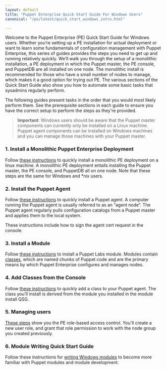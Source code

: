 ```yaml
---
layout: default
title: "Puppet Enterprise Quick Start Guide For Windows Users"
canonical: "/pe/latest/quick_start_windows_intro.html"

---
```


Welcome to the Puppet Enterprise (PE) Quick Start Guide for Windows users. Whether you’re setting up a PE installation for actual deployment or want to learn some fundamentals of configuration management with Puppet Enterprise, this series of guides provides the steps you need to get up and running relatively quickly. We’ll walk you through the setup of a monolithic installation, a PE deployment in which the Puppet master, the PE console, and PuppetDB are all installed on one node. The monolithic install is recommended for those who have a small number of nodes to manage, which makes it a good option for trying out PE. The various sections of the Quick Start Guide also show you how to automate some basic tasks that sysadmins regularly perform.

The following guides present tasks in the order that you would most likely perform them. See the prerequisite sections in each guide to ensure you have the correct setup to perform the steps as they're provided.

>**Important**: Windows users should be aware that the Puppet master components can currently only be installed on a Linux machine. Puppet agent components can be installed on Windows machines and you can manage those machines with your Puppet master.

### 1. Install a Monolithic Puppet Enterprise Deployment
Follow [these instructions](./quick_start_install_mono.html) to quickly install a monolithic PE deployment on a linux machine. A monolithic PE deployment entails installing the Puppet master, the PE console, and PuppetDB all on one node. Note that these steps are the same for Windows and *nix users.

### 2. Install the Puppet Agent
Follow [these instructions](./quick_start_install_agents_windows.html) to quickly install a Puppet agent. A computer running the Puppet agent is usually referred to as an “agent node”. The Puppet agent regularly pulls configuration catalogs from a Puppet master and applies them to the local system.

These instructions include how to sign the agent cert request in the console.

### 3. Install a Module
Follow [these instructions](./quick_start_module_install_windows.html) to install a Puppet Labs module. Modules contain [classes](/puppet/4.3/reference/lang_classes.html), which are named chunks of Puppet code and are the primary means by which Puppet Enterprise configures and manages nodes.

### 4. Add Classes from the Console
Follow [these instructions](./quick_start_adding_class_windows.html) to quickly add a class to your Puppet agent. The class you’ll install is derived from the module you installed in the module install QSG.

### 5. Managing users
[These steps](./quick_start_rbac_windows.html) show you the PE role-based access control. You'll create a new user role, and grant that role permission to work with the node group you created previously.

### 6. Module Writing Quick Start Guide
Follow these instructions for [writing Windows modules](./quick_writing_windows.html) to become more familiar with Puppet modules and module development.
